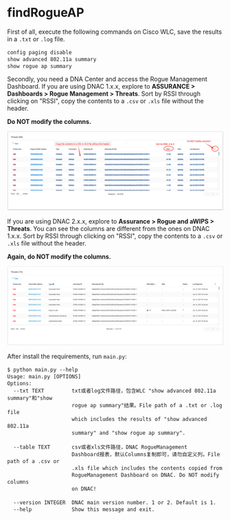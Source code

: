 # findRogueAP

First of all, execute the following commands on Cisco WLC, save the results in a `.txt` or `.log` file.

```
config paging disable
show advanced 802.11a summary
show rogue ap summary
```



Secondly, you need a DNA Center and access the Rogue Management Dashboard. If you are using DNAC 1.x.x, explore to **ASSURANCE > Dashboards > Rogue Management > Threats**. Sort by RSSI through clicking on "RSSI", copy the contents to a `.csv` or `.xls` file without the header. 

**Do NOT modify the columns.** 

![DNAC_Treats_version1](https://github.com/chenghit/findRogueAP/blob/main/DNAC_Treats_version1.jpg)



If you are using DNAC 2.x.x, explore to **Assurance > Rogue and aWIPS > Threats**. You can see the columns are different from the ones on DNAC 1.x.x. Sort by RSSI through clicking on "RSSI", copy the contents to a `.csv` or `.xls` file without the header. 

**Again, do NOT modify the columns.** 

![DNAC_Treats_version2](https://github.com/chenghit/findRogueAP/blob/main/DNAC_Treats_version2.jpg)



After install the requirements, run `main.py`:

```
$ python main.py --help                                                                                                                                   
Usage: main.py [OPTIONS]
Options:
  --txt TEXT         txt或者log文件路径，包含WLC "show advanced 802.11a summary"和"show
                     rogue ap summary"结果。File path of a .txt or .log file
                     which includes the results of "show advanced 802.11a
                     summary" and "show rogue ap summary".

  --table TEXT       csv或者xls文件路径，DNAC RogueManagement
                     Dashboard报表，默认Columns复制即可，请勿自定义列。File path of a .csv or
                     .xls file which includes the contents copied from
                     RogueManagement Dashboard on DNAC. Do NOT modify columns
                     on DNAC!

  --version INTEGER  DNAC main version number. 1 or 2. Default is 1.
  --help             Show this message and exit.

```



